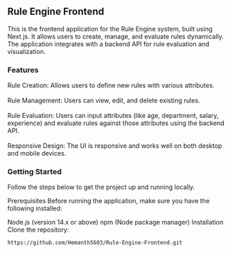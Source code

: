<h2>Rule Engine Frontend</h2>
This is the frontend application for the Rule Engine system, built using Next.js. It allows users to create, manage, and evaluate rules dynamically. The application integrates with a backend API for rule evaluation and visualization.
<br>
<h3>Features</h3>
Rule Creation: Allows users to define new rules with various attributes. <br> <br>
Rule Management: Users can view, edit, and delete existing rules. <br><br>
Rule Evaluation: Users can input attributes (like age, department, salary, experience) and evaluate rules against those attributes using the backend API.<br><br>
Responsive Design: The UI is responsive and works well on both desktop and mobile devices. <br>


<h3> Getting Started</h3>
Follow the steps below to get the project up and running locally.

Prerequisites
Before running the application, make sure you have the following installed:

Node.js (version 14.x or above)
npm (Node package manager)
Installation
Clone the repository:

```bash
https://github.com/Hemanth5603/Rule-Engine-Frontend.git

```
